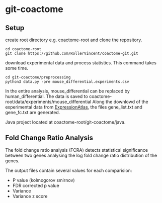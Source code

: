 # git-coactome


## Setup


create root directory e.g.  coactome-root  and clone the repository.
```
cd coactome-root
git clone https://github.com/RollerVincent/coactome-git.git
```

download experimental data and process statistics. This command takes some time.
```
cd git-coactome/preprocessing
python3 data.py -pre mouse_differential.experiments.csv
```
In the entire analysis, mouse_differential can be replaced by human_differential.
The data is saved to coactome-root/data/experiments/mouse_differential
Along the downlowd of the experimental data from [ExpressionAtlas](https://www.ebi.ac.uk/gxa/home), the files gene_list.txt and gene_fc.txt are generated.

Java project located at coactome-root/git-coactome/java.


## Fold Change Ratio Analysis

The fold change ratio analysis (FCRA) detects statistical significance between two genes analysing the log fold change ratio distribution of the genes.

The output files contain several values for each comparision:
* P value (kolmogorov smirnov)
* FDR corrected p value
* Variance 
* Variance z score



